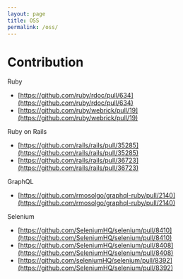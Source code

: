 ```yaml
---
layout: page
title: OSS
permalink: /oss/
---
```


# Contribution
Ruby
- [https://github.com/ruby/rdoc/pull/634](https://github.com/ruby/rdoc/pull/634)
- [https://github.com/ruby/webrick/pull/19](https://github.com/ruby/webrick/pull/19)

Ruby on Rails
- [https://github.com/rails/rails/pull/35285](https://github.com/rails/rails/pull/35285)
- [https://github.com/rails/rails/pull/36723](https://github.com/rails/rails/pull/36723)

GraphQL
- [https://github.com/rmosolgo/graphql-ruby/pull/2140](https://github.com/rmosolgo/graphql-ruby/pull/2140)

Selenium
- [https://github.com/SeleniumHQ/selenium/pull/8410](https://github.com/SeleniumHQ/selenium/pull/8410)
- [https://github.com/SeleniumHQ/selenium/pull/8408](https://github.com/SeleniumHQ/selenium/pull/8408)
- [https://github.com/seleniumHQ/selenium/pull/8392](https://github.com/SeleniumHQ/selenium/pull/8392)
